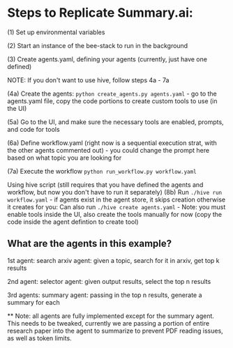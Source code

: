 # Steps to Replicate Summary.ai:

(1) Set up environmental variables

(2) Start an instance of the bee-stack to run in the background

(3) Create agents.yaml, defining your agents (currently, just have one defined)

NOTE: If you don't want to use hive, follow steps 4a - 7a

(4a) Create the agents: `python create_agents.py agents.yaml`
    - go to the agents.yaml file, copy the code portions to create custom tools to use (in the UI)

(5a) Go to the UI, and make sure the necessary tools are enabled, prompts, and code for tools

(6a) Define workflow.yaml (right now is a sequential execution strat, with the other agents commented out)
    - you could change the prompt here based on what topic you are looking for

(7a) Execute the workflow `python run_workflow.py workflow.yaml`

Using hive script (still requires that you have defined the agents and workflow, but now you don't have to run it separately)
(8b) Run `./hive run workflow.yaml`
    - if agents exist in the agent store, it skips creation otherwise it creates for you: Can also run `./hive create agents.yaml`
    - Note: you must enable tools inside the UI, also create the tools manually for now (copy the code inside the agent defintion to create tool)


## What are the agents in this example?

1st agent: search arxiv agent:
given a topic, search for it in arxiv, get top k results

2nd agent: selector agent:
given output results, select the top n results

3rd agents: summary agent:
passing in the top n results, generate a summary for each


** Note: all agents are fully implemented except for the summary agent. This needs to be tweaked, currently we are passing a portion of entire research paper into the agent to summarize to prevent PDF reading issues, as well as token limits.